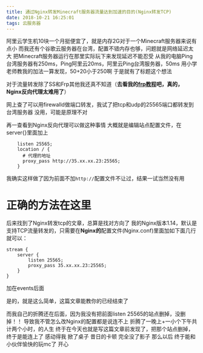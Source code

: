 ```yaml
---
title: 通过Nginx转发Minecraft服务器流量达到加速的目的(Nginx转发TCP)
date: 2018-10-21 16:25:01
tags: 云服务器
---
```

阿里云学生机10块一个月挺便宜了，就是内存2G对于一个Minecraft服务器来说有点小
而我还有个谷歌云服务器在台湾，配置不错内存也够，问题就是网络延迟太大
把Minecraft服务器运行在那里实际玩下来发现延迟不能忍受
从我的电脑Ping台湾服务器有250ms，Ping阿里云20ms，阿里云Ping台湾服务器，50ms
用小学老师教我的加法一算发现，50+20小于250啊
于是就有了标题这个想法
<!--more-->
对于流量转发除了SS和Frp其他我还真不知道（**去看我的[frp教程](/frp-for-mc/)吧，真的，Nginx反向代理太难用了**）

网上查了可以用firewalld做端口转发，我试了把tcp和udp的25565端口都转发到台湾服务器
没用，可能是原理不对

再一查看到Nginx反向代理可以做这种事情
大概就是编辑站点配置文件，在server{}里面加上

```nginx
    listen 25565;
    location / {
      # 代理的地址
      proxy_pass http://35.xx.xx.23:25565;
    }
```

我确实这样做了因为前面不加`http://`配置文件不让过，结果一试当然没有用

# 正确的方法在这里

后来找到了Nginx转发tcp的文章，总算是找对方向了
我的Nginx版本1.14，默认是支持TCP流量转发的，只需要在**Nginx的**配置文件(Nginx.conf)里面加如下面几行就可以：

```nginx
stream {
    server {
        listen 25565;
        proxy_pass 35.xx.xx.23:25565;
    }
}
```

加在events后面

是的，就是这么简单，这篇文章能教你的已经结束了

而我自己的折腾还在后面，因为我没有把前面listen 25565的站点删掉，没删掉！！
导致我不管怎么改Nginx的配置都是说连不上
折腾了一晚上+一小个下午共计两个小时，的人生
终于在今天也就是写这篇文章前发现了，把那个站点删掉，终于是能连上了
感动得我
掀了桌子
昔日的卡顿
完全没了影子
那么以后
终于能和小伙伴愉快的玩mc了
开心